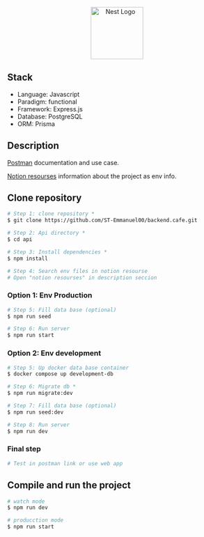 <p align="center">
  <a href="http://nestjs.com/" target="blank"><img src="https://th.bing.com/th/id/R.5b2a116dc230e944b25b3a67ea408c76?rik=DgNYqSHxx6%2bmdw&pid=ImgRaw&r=0" width="120" alt="Nest Logo" /></a>
</p>

## Stack

- Language: Javascript
- Paradigm: functional
- Framework: Express.js
- Database: PostgreSQL
- ORM: Prisma

## Description

[Postman](https://documenter.getpostman.com/view/30636207/2sAYJ3FMhd) documentation and use case.

[Notion resourses](https://laced-ball-e4b.notion.site/1642551f881b80b88267f320c43ef434?v=ad0327dcdc1e4a11b3b9475d3713eefe) information about the project as env info.


## Clone repository

```bash
# Step 1: clone repository *
$ git clone https://github.com/ST-Emmanuel00/backend.cafe.git

# Step 2: Api directory *
$ cd api

# Step 3: Install dependencies *
$ npm install

# Step 4: Search env files in notion resourse
# Open "notion resourses" in description seccion 
```
### Option 1: Env Production
```bash
# Step 5: Fill data base (optional)
$ npm run seed

# Step 6: Run server
$ npm run start
```

### Option 2: Env development

```bash
# Step 5: Up docker data base container
$ docker compose up development-db

# Step 6: Migrate db * 
$ npm run migrate:dev

# Step 7: Fill data base (optional)
$ npm run seed:dev

# Step 8: Run server
$ npm run dev
```

### Final step
```bash
# Test in postman link or use web app
```


## Compile and run the project

```bash
# watch mode
$ npm run dev

# producction mode
$ npm run start
```




